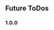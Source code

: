 ## Future ToDos


### 1.0.0

<!-- TODO [future]: in top right header of grape_id page, have a button to save the day and it can export somewhere or better yet, Have it become a widget on their os... somehting... -->
<!-- * like an addToHomeScreen fucntion -->

<!-- ?[FUTURE] a customizavle widget for their homescreen that displays their current days agenda or displays urge to go mke ojne for today if they havent yet -->


<!--? [FUTURE] may consider using blobl storage as thuiis starts to get bigger but not yet -->


 <!-- TODO add option to delete a grape from the global feed if its their own? -->